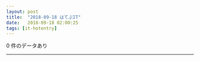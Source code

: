 ```yaml
---
layout: post
title:  "2018-09-18 はてぶIT"
date:   2018-09-18 02:00:25
tags: [it-hotentry]
---
```

0 件のデータあり

<hr>
